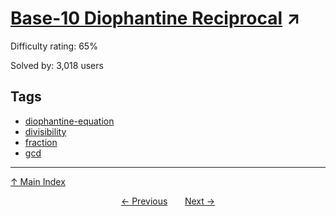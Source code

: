 # [Base-10 Diophantine Reciprocal](https://projecteuler.net/problem=157) ↗️

Difficulty rating: 65%

Solved by: 3,018 users
## Tags

- [diophantine-equation](../tags/diophantine-equation.md)
- [divisibility](../tags/divisibility.md)
- [fraction](../tags/fraction.md)
- [gcd](../tags/gcd.md)



---

[↑ Main Index](../README.md)


<div align=center><a href='156.md'>← Previous</a> &nbsp;&nbsp; &nbsp;&nbsp;  <a href='158.md'>Next →</a></div>
